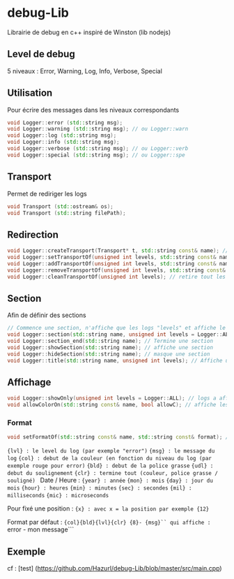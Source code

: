 # debug-Lib
Librairie de debug en c++ inspiré de Winston (lib nodejs)

## Level de debug

5 niveaux : Error, Warning, Log, Info, Verbose, Special

## Utilisation
Pour écrire des messages dans les niveaux correspondants

```C++
void Logger::error (std::string msg);
void Logger::warning (std::string msg); // ou Logger::warn
void Logger::log (std::string msg);
void Logger::info (std::string msg);
void Logger::verbose (std::string msg); // ou Logger::verb
void Logger::special (std::string msg); // ou Logger::spe
```

## Transport
Permet de rediriger les logs

```C++
void Transport (std::ostream& os);
void Transport (std::string filePath);
```

## Redirection

```C++
void Logger::createTransport(Transport* t, std::string const& name); // ajouter un transport
void Logger::setTransportOf(unsigned int levels, std::string const& name); // fixe les logs spécifié vers un transport
void Logger::addTransportOf(unsigned int levels, std::string const& name); // ajoute le transport aux logs spécifiés
void Logger::removeTransportOf(unsigned int levels, std::string const& name); // retire le transport des logs spécifiés
void Logger::cleanTransportOf(unsigned int levels); // retire tout les transports des logs spécifiés
```

## Section
Afin de définir des sections
```C++
// Commence une section, n'affiche que les logs "levels" et affiche le titre dans "titleLevels"
void Logger::section(std::string name, unsigned int levels = Logger::ALL, unsigned int titleLevels = Logger::ALL);
void Logger::section_end(std::string name); // Termine une section
void Logger::showSection(std::string name); // affiche une section
void Logger::hideSection(std::string name); // masque une section
void Logger::title(std::string name, unsigned int levels); // Affiche un titre sur les logs spécifiés
```

## Affichage

```C++
void Logger::showOnly(unsigned int levels = Logger::ALL); // logs a affiché (global au programme)
void allowColorOn(std::string const& name, bool allowC); // affiche les couleurs sur un transport
```

### Format

```C++
void setFormatOf(std::string const& name, std::string const& format); // modifie le format d'un transport
```
```{lvl} : le level du log (par exemple "error")```
```{msg} : le message du log```
```{col} : debut de la couleur (en fonction du niveau du log (par exemple rouge pour error)```
```{bld} : debut de la police grasse```
```{udl} : debut du soulignement```
```{clr} : termine tout (couleur, police grasse / souligné) ```
Date / Heure :
```{year} : année```
```{mon} : mois```
```{day} : jour du mois```
```{hour} : heures```
```{min} : minutes```
```{sec} : secondes```
```{mil} : milliseconds```
```{mic} : microseconds```

Pour fixé une position :
```{x} : avec x = la position par exemple {12}```

Format par défaut :
```{col}{bld}{lvl}{clr} {8}- {msg}``
qui affiche : 
```error   - mon message```

## Exemple

cf : [test] (https://github.com/Hazurl/debug-Lib/blob/master/src/main.cpp)






